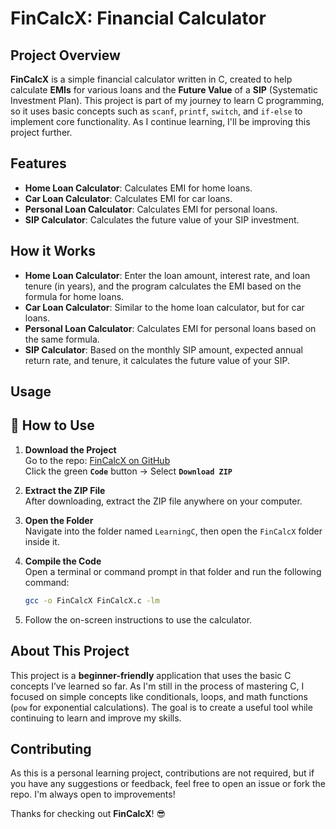 # FinCalcX: Financial Calculator

## Project Overview
**FinCalcX** is a simple financial calculator written in C, created to help calculate **EMIs** for various loans and the **Future Value** of a **SIP** (Systematic Investment Plan). This project is part of my journey to learn C programming, so it uses basic concepts such as `scanf`, `printf`, `switch`, and `if-else` to implement core functionality. As I continue learning, I'll be improving this project further.

## Features
- **Home Loan Calculator**: Calculates EMI for home loans.
- **Car Loan Calculator**: Calculates EMI for car loans.
- **Personal Loan Calculator**: Calculates EMI for personal loans.
- **SIP Calculator**: Calculates the future value of your SIP investment.

## How it Works
- **Home Loan Calculator**: Enter the loan amount, interest rate, and loan tenure (in years), and the program calculates the EMI based on the formula for home loans.
- **Car Loan Calculator**: Similar to the home loan calculator, but for car loans.
- **Personal Loan Calculator**: Calculates EMI for personal loans based on the same formula.
- **SIP Calculator**: Based on the monthly SIP amount, expected annual return rate, and tenure, it calculates the future value of your SIP.

## Usage
## 🚀 How to Use

1. **Download the Project**  
   Go to the repo: [FinCalcX on GitHub](https://github.com/simplychiragk/LearningC)  
   Click the green **`Code`** button → Select **`Download ZIP`**

2. **Extract the ZIP File**  
   After downloading, extract the ZIP file anywhere on your computer.

3. **Open the Folder**  
   Navigate into the folder named `LearningC`, then open the `FinCalcX` folder inside it.

4. **Compile the Code**  
   Open a terminal or command prompt in that folder and run the following command:

   ```bash
   gcc -o FinCalcX FinCalcX.c -lm

5. Follow the on-screen instructions to use the calculator.


## About This Project
This project is a **beginner-friendly** application that uses the basic C concepts I’ve learned so far. As I'm still in the process of mastering C, I focused on simple concepts like conditionals, loops, and math functions (`pow` for exponential calculations). The goal is to create a useful tool while continuing to learn and improve my skills.

## Contributing
As this is a personal learning project, contributions are not required, but if you have any suggestions or feedback, feel free to open an issue or fork the repo. I'm always open to improvements!



Thanks for checking out **FinCalcX**! 😎
